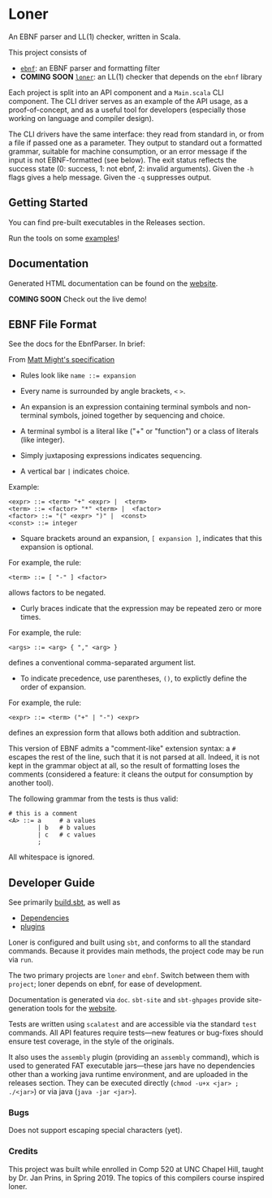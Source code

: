 # Loner

An EBNF parser and LL(1) checker, written in Scala.

This project consists of

  - [`ebnf`](./ebnf/): an EBNF parser and formatting filter
  - **COMING SOON** [`loner`](./src/): an LL(1) checker that depends on the
    `ebnf` library

Each project is split into an API component and a `Main.scala` CLI component.
The CLI driver serves as an example of the API usage, as a proof-of-concept,
and as a useful tool for developers (especially those working on language and
compiler design).

The CLI drivers have the same interface: they read from standard in, or from a
file if passed one as a parameter. They output to standard out a formatted
grammar, suitable for machine consumption, or an error message if the input is
not EBNF-formatted (see below). The exit status reflects the success state (0:
success, 1: not ebnf, 2: invalid arguments). Given the `-h` flags gives a help
message. Given the `-q` suppresses output.

## Getting Started

You can find pre-built executables in the Releases section.

Run the tools on some [examples](./examples)!

## Documentation

Generated HTML documentation can be found on the [website][site].

**COMING SOON** Check out the live demo!

## EBNF File Format

See the docs for the EbnfParser. In brief:

From [Matt Might's specification](http://matt.might.net/articles/grammars-bnf-ebnf/)

 - Rules look like `name ::= expansion`

 - Every name is surrounded by angle brackets, `<` `>`.

 - An expansion is an expression containing terminal symbols and non-terminal
   symbols, joined together by sequencing and choice.

 - A terminal symbol is a literal like ("+" or "function") or a class of
   literals (like integer).

 - Simply juxtaposing expressions indicates sequencing.

 - A vertical bar `|` indicates choice.

Example:
```
<expr> ::= <term> "+" <expr> |  <term>
<term> ::= <factor> "*" <term> |  <factor>
<factor> ::= "(" <expr> ")" |  <const>
<const> ::= integer
```

 - Square brackets around an expansion, `[ expansion ]`, indicates that this
   expansion is optional.

For example, the rule:
```
<term> ::= [ "-" ] <factor>
```
allows factors to be negated.

 - Curly braces indicate that the expression may be repeated zero or more times.

For example, the rule:
```
<args> ::= <arg> { "," <arg> }
```
defines a conventional comma-separated argument list.

 - To indicate precedence, use parentheses, `()`, to explictly define the order
   of expansion.

For example, the rule:
```
<expr> ::= <term> ("+" | "-") <expr>
```
defines an expression form that allows both addition and subtraction.

This version of EBNF admits a "comment-like" extension syntax: a `#` escapes
the rest of the line, such that it is not parsed at all. Indeed, it is not
kept in the grammar object at all, so the result of formatting loses the
comments (considered a feature: it cleans the output for consumption by
another tool).

The following grammar from the tests is thus valid:
```
# this is a comment
<A> ::= a     # a values
        | b   # b values
        | c   # c values
        ;
```

All whitespace is ignored.

## Developer Guide

See primarily [build.sbt](./build.sbt), as well as

  - [Dependencies](./project/Dependencies.scala)
  - [plugins](./project/plugins.sbt)

Loner is configured and built using `sbt`, and conforms to all the standard
commands. Because it provides main methods, the project code may be run via
`run`.

The two primary projects are `loner` and `ebnf`. Switch between them with
`project`; loner depends on ebnf, for ease of development.

Documentation is generated via `doc`. `sbt-site` and `sbt-ghpages` provide
site-generation tools for the [website][site].

Tests are written using `scalatest` and are accessible via the standard `test`
commands. All API features require tests—new features or bug-fixes should ensure
test coverage, in the style of the originals.

It also uses the `assembly` plugin (providing an `assembly` command), which is
used to generated FAT executable jars—these jars have no dependencies other than
a working java runtime environment, and are uploaded in the releases section.
They can be executed directly (`chmod -u+x <jar> ; ./<jar>`) or via java (`java
-jar <jar>`).

### Bugs

Does not support escaping special characters (yet).

### Credits

This project was built while enrolled in Comp 520 at UNC Chapel Hill, taught by
Dr. Jan Prins, in Spring 2019. The topics of this compilers course inspired
loner.

[site]: https://benknoble.github.io/loner/
